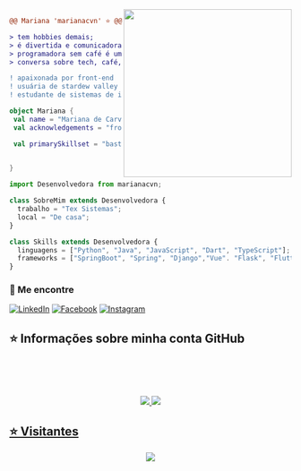 



<img align="right" width="300" src="https://media.giphy.com/media/v1.Y2lkPTc5MGI3NjExb21wOHAyY21qM3NuN2FoeGNtMHozc2gxemdqaHhoNWs3OTdoYzhjbyZlcD12MV9pbnRlcm5hbF9naWZfYnlfaWQmY3Q9Zw/bn7hlyp0Cmcg0/giphy.gif" />

```diff
@@ Mariana 'marianacvn' ⭐ @@

> tem hobbies demais;
> é divertida e comunicadora;
> programadora sem café é uma poeta sem poesia;
> conversa sobre tech, café, cultura japonesa e aleatoriedades;

! apaixonada por front-end
! usuária de stardew valley
! estudante de sistemas de informação
```



```kotlin
object Mariana {
 val name = "Mariana de Carvalho Nunes"
 val acknowledgements = "frontend"

 val primarySkillset = "bastante código e um bom café"
 

}
```
```js
import Desenvolvedora from marianacvn;

class SobreMim extends Desenvolvedora {
  trabalho = "Tex Sistemas";
  local = "De casa";
}

class Skills extends Desenvolvedora {
  linguagens = ["Python", "Java", "JavaScript", "Dart", "TypeScript"];
  frameworks = ["SpringBoot", "Spring", "Django","Vue". "Flask", "Flutter", "React", "React Native", "Bootstrap"];
}
```
### 🔗 Me encontre

<p align="left">
  <a href="https://www.linkedin.com/in/maricarvalhon/" title="LinkedIn">
  <img src="https://img.shields.io/badge/-Linkedin-0e76a8?style=flat-square&logo=Linkedin&logoColor=white" alt="LinkedIn"/></a>

  <a href="https://www.facebook.com/profile.php?id=100092502484200" title="Facebook">
  <img src="https://img.shields.io/badge/-Facebook-3b5998?style=flat-square&labelColor=3b5998&logo=facebook&logoColor=white" alt="Facebook"/></a>

  <a href="https://www.instagram.com/mrnacarv/" title="Instagram">
  <img src="https://img.shields.io/badge/-Instagram-DF0174?style=flat-square&labelColor=DF0174&logo=instagram&logoColor=white" alt="Instagram"/></a>
</p>


## ⭐ Informações sobre minha conta GitHub


<br/>
  <br/>
  <br/>

<div>
 

  <a href="https://github.com/marianacvn">


<p align="center">   
<img src="https://github-readme-stats.vercel.app/api/top-langs/?username=marianacvn&theme=buefy&layout=compact&langs_count=16&hide_border=true&count_private=true"/>
<img src="https://github-readme-stats-sigma-five.vercel.app/api?username=marianacvn&show_icons=true&theme=buefy&hide_border=true&include_all_commits=true&count_private=true&show=reviews&count_private=true,discussions_started&count_private=true,discussions_answered&count_private=true,prs_merged&count_private=true,prs_merged_percentage&count_private=true"/>
</p>
   
<div> 
 
  
## ⭐ Visitantes
<div align="center">  
<p align="center"><img align="center" src="https://profile-counter.glitch.me/{marianacvn}/count.svg" /></p> 
</div> 
  

